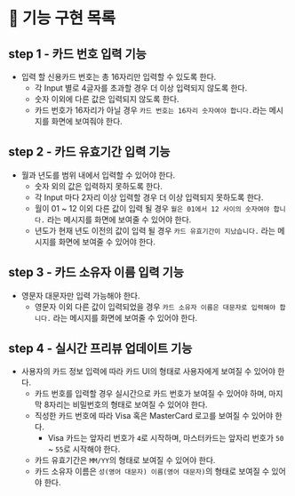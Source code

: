 # 🎯 기능 구현 목록

## step 1 - 카드 번호 입력 기능

- 입력 할 신용카드 번호는 총 16자리만 입력할 수 있도록 한다.
  - 각 Input 별로 4글자를 초과할 경우 더 이상 입력되지 않도록 한다.
  - 숫자 이외에 다른 값은 입력되지 않도록 한다.
  - 카드 번호가 16자리가 아닐 경우 `카드 번호는 16자리 숫자여야 합니다.`라는 메시지를 화면에 보여줘야 한다.

## step 2 - 카드 유효기간 입력 기능

- 월과 년도를 범위 내에서 입력할 수 있어야 한다.
  - 숫자 외의 값은 입력하지 못하도록 한다.
  - 각 Input 마다 2자리 이상 입력할 경우 더 이상 입력되지 못하도록 한다.
  - 월이 01 ~ 12 이외 다른 값이 입력 될 경우 `월은 01에서 12 사이의 숫자여야 합니다.` 라는 메시지를 화면에 보여줄 수 있어야 한다.
  - 년도가 현재 년도 이전의 값이 입력 될 경우 `카드 유효기간이 지났습니다.` 라는 메시지를 화면에 보여줄 수 있어야 한다.

## step 3 - 카드 소유자 이름 입력 기능

- 영문자 대문자만 입력 가능해야 한다.
  - 영문자 이외 다른 값이 입력되었을 경우 `카드 소유자 이름은 대문자로 입력해야 합니다.` 라는 메시지를 화면에 보여줄 수 있어야 한다.

## step 4 - 실시간 프리뷰 업데이트 기능

- 사용자의 카드 정보 입력에 따라 카드 UI의 형태로 사용자에게 보여질 수 있어야 한다.
  - 카드 번호를 입력할 경우 실시간으로 카드 번호가 보여질 수 있어야 하며, 마지막 8자리는 비밀번호의 형태로 보여질 수 있어야 한다.
  - 직성한 카드 번호에 따라 Visa 혹은 MasterCard 로고를 보여질 수 있어야 한다.
    - Visa 카드는 앞자리 번호가 `4`로 시작하며, 마스터카드는 앞자리 번호가 `50` ~ `55`로 시작해야 한다.
  - 카드 유효기간은 `MM/YY`의 형태로 보여질 수 있어야 한다.
  - 카드 소유자 이름은 `성(영어 대문자) 이름(영어 대문자)`의 형태로 보여질 수 있어야 한다.

